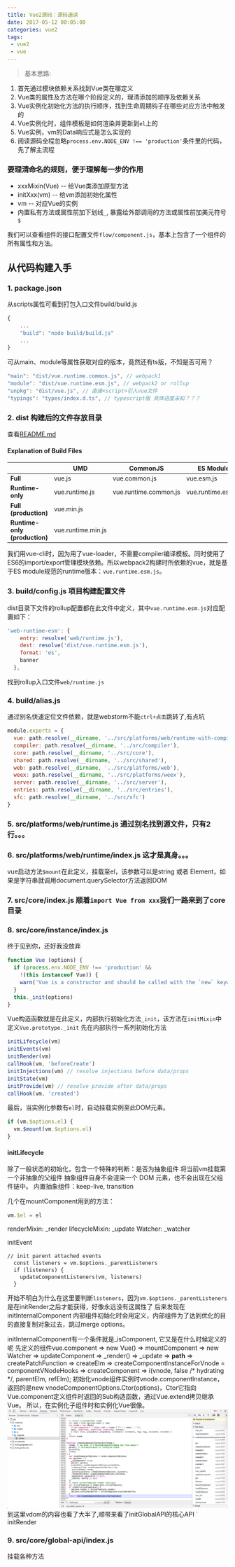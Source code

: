 ```yaml
---
title: Vue2源码：源码速读
date: 2017-05-12 00:05:00
categories: vue2
tags:
 - vue2
 - vue
---
```


> 基本思路:
1. 首先通过模块依赖关系找到Vue类在哪定义
2. Vue类的属性及方法在哪个阶段定义的，理清添加的顺序及依赖关系
3. Vue实例化初始化方法的执行顺序，找到生命周期钩子在哪些对应方法中触发的
4. Vue实例化时，组件模板是如何渲染并更新到`el`上的
5. Vue实例，vm的Data响应式是怎么实现的
6. 阅读源码全程忽略`process.env.NODE_ENV !== 'production'`条件里的代码，先了解主流程

### 要理清命名的规则，便于理解每一步的作用
- xxxMixin(Vue) -- 给Vue类添加原型方法
- initXxx(vm) -- 给vm添加初始化属性
- vm -- 对应Vue的实例
- 内置私有方法或属性前加下划线`_`, 暴露给外部调用的方法或属性前加美元符号`$`

我们可以查看组件的接口配置文件`flow/component.js`，基本上包含了一个组件的所有属性和方法。

## 从代码构建入手

### 1. package.json
从scripts属性可看到打包入口文件build/build.js
```js
{
	...
	"build": "node build/build.js"
	...
}
```

可从main、module等属性获取对应的版本，竟然还有ts版，不知是否可用？
```js
"main": "dist/vue.runtime.common.js", // webpack1
"module": "dist/vue.runtime.esm.js", // webpack2 or rollup
"unpkg": "dist/vue.js", // 直接<script>引入vue文件
"typings": "types/index.d.ts", // typescript版 具体进度未知？？？
```

### 2. dist 构建后的文件存放目录
查看[README.md](https://github.com/vuejs/vue/blob/dev/dist/README.md)

#### Explanation of Build Files

| | UMD | CommonJS | ES Module |
| --- | --- | --- | --- |
| **Full** | vue.js | vue.common.js | vue.esm.js |
| **Runtime-only** | vue.runtime.js | vue.runtime.common.js | vue.runtime.esm.js |
| **Full (production)** | vue.min.js | | |
| **Runtime-only (production)** | vue.runtime.min.js | | |


我们用vue-cli时，因为用了vue-loader，不需要compiler编译模板。同时使用了ES6的import/export管理模块依赖。所以webpack2构建时所依赖的vue，就是基于ES module规范的runtime版本：`vue.runtime.esm.js`。


### 3. build/config.js 项目构建配置文件
dist目录下文件的rollup配置都在此文件中定义，其中`vue.runtime.esm.js`对应配置如下：
```js
'web-runtime-esm': {
    entry: resolve('web/runtime.js'),
    dest: resolve('dist/vue.runtime.esm.js'),
    format: 'es',
    banner
  },
```
找到rollup入口文件`web/runtime.js`

### 4. build/alias.js
通过别名快速定位文件依赖，就是webstorm不能`ctrl+点击`跳转了,有点坑
```js
module.exports = {
  vue: path.resolve(__dirname, '../src/platforms/web/runtime-with-compiler'),
  compiler: path.resolve(__dirname, '../src/compiler'),
  core: path.resolve(__dirname, '../src/core'),
  shared: path.resolve(__dirname, '../src/shared'),
  web: path.resolve(__dirname, '../src/platforms/web'),
  weex: path.resolve(__dirname, '../src/platforms/weex'),
  server: path.resolve(__dirname, '../src/server'),
  entries: path.resolve(__dirname, '../src/entries'),
  sfc: path.resolve(__dirname, '../src/sfc')
}
```

### 5. src/platforms/web/runtime.js 通过别名找到源文件，只有2行。。。

### 6. src/platforms/web/runtime/index.js 这才是真身。。。
vue启动方法`$mount`在此定义，挂载至el，该参数可以是string 或者 Element，如果是字符串就调用document.querySelector方法返回DOM


### 7. src/core/index.js 顺着`import Vue from xxx`我们一路来到了core目录

### 8. src/core/instance/index.js
终于见到你，还好我没放弃
```js
function Vue (options) {
  if (process.env.NODE_ENV !== 'production' &&
    !(this instanceof Vue)) {
    warn('Vue is a constructor and should be called with the `new` keyword')
  }
  this._init(options)
}
```
Vue构造函数就是在此定义，内部执行初始化方法`_init`，该方法在`initMixin`中定义`Vue.prototype._init`
先在内部执行一系列初始化方法
```js
initLifecycle(vm)
initEvents(vm)
initRender(vm)
callHook(vm, 'beforeCreate')
initInjections(vm) // resolve injections before data/props
initState(vm)
initProvide(vm) // resolve provide after data/props
callHook(vm, 'created')
```

最后，当实例化参数有`el`时，自动挂载实例至此DOM元素。
```js
if (vm.$options.el) {
  vm.$mount(vm.$options.el)
}
```

#### initLifecycle
除了一般状态的初始化，包含一个特殊的判断：是否为抽象组件 
将当前vm挂载第一个非抽象的父组件
抽象组件自身不会渲染一个 DOM 元素，也不会出现在父组件链中。
内置抽象组件：keep-live, transition

几个在mountComponent用到的方法：
```js
vm.$el = el
```
renderMixin: _render
lifecycleMixin: _update
Watcher: _watcher

initEvent


```
// init parent attached events
  const listeners = vm.$options._parentListeners
  if (listeners) {
    updateComponentListeners(vm, listeners)
  }
```
开始不明白为什么在这里要判断`listeners`，因为`vm.$options._parentListeners`是在initRender之后才能获得，好像永远没有这属性了
后来发现在initInternalComponent 内部组件初始化时会用定义，内部组件为了达到优化的目的直接复制对象过去，跳过merge options。

initInternalComponent有一个条件就是_isComponent, 它又是在什么时候定义的呢
先定义的组件vue.component => new Vue() => mountComponent => new Watcher => updateComponent => _render() => _update => __path__ => createPatchFunction => createElm =>
createComponentInstanceForVnode  = componentVNodeHooks => createComponent => i(vnode, false /* hydrating */, parentElm, refElm);
初始化vnode组件实例时vnode.componentInstance，返回的是new vnodeComponentOptions.Ctor(options)，Ctor它指向Vue.component定义组件时返回的Sub构造函数，通过Vue.extend拷贝继承Vue。
所以，在实例化子组件时和实例化Vue很像。
![img](../../images/vue-call-stack.png)
到这里vdom的内容也看了大半了,顺带来看了initGlobalAPI的核心API
`
initRender


### 9. src/core/global-api/index.js
挂载各种方法
